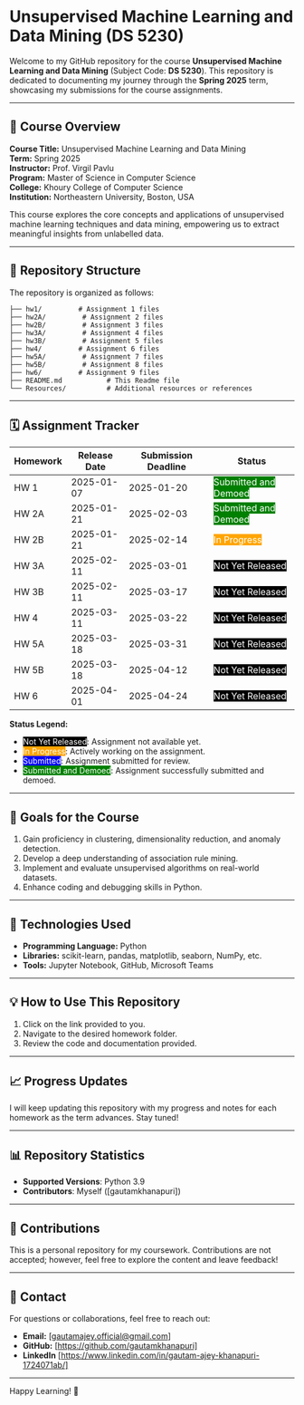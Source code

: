 # Unsupervised Machine Learning and Data Mining (DS 5230)

Welcome to my GitHub repository for the course **Unsupervised Machine Learning and Data Mining** (Subject Code: **DS 5230**). This repository is dedicated to documenting my journey through the **Spring 2025** term, showcasing my submissions for the course assignments.

---

## 🌟 Course Overview

**Course Title:** Unsupervised Machine Learning and Data Mining  
**Term:** Spring 2025  
**Instructor:** Prof. Virgil Pavlu  
**Program:** Master of Science in Computer Science  
**College:** Khoury College of Computer Science  
**Institution:** Northeastern University, Boston, USA

This course explores the core concepts and applications of unsupervised machine learning techniques and data mining, empowering us to extract meaningful insights from unlabelled data.

---

## 📘 Repository Structure

The repository is organized as follows:

```
├── hw1/         # Assignment 1 files
├── hw2A/         # Assignment 2 files
├── hw2B/         # Assignment 3 files
├── hw3A/         # Assignment 4 files
├── hw3B/         # Assignment 5 files
├── hw4/         # Assignment 6 files
├── hw5A/         # Assignment 7 files
├── hw5B/         # Assignment 8 files
├── hw6/         # Assignment 9 files
├── README.md           # This Readme file
└── Resources/          # Additional resources or references
```

---

## 🗓️ Assignment Tracker

| Homework | Release Date  | Submission Deadline | Status                                                                 |
|----------|---------------|---------------------|------------------------------------------------------------------------|
| HW 1     | 2025-01-07    | 2025-01-20          | <span style="color: white; background-color: green;">Submitted and Demoed</span>|
| HW 2A    | 2025-01-21    | 2025-02-03          | <span style="color: white; background-color: green;">Submitted and Demoed</span>       |
| HW 2B    | 2025-01-21    | 2025-02-14          | <span style="color: white; background-color: orange;">In Progress</span>       |
| HW 3A    | 2025-02-11    | 2025-03-01          | <span style="color: white; background-color: black;">Not Yet Released</span>       |
| HW 3B    | 2025-02-11    | 2025-03-17          | <span style="color: white; background-color: black;">Not Yet Released</span>       |
| HW 4     | 2025-03-11    | 2025-03-22          | <span style="color: white; background-color: black;">Not Yet Released</span>       |
| HW 5A    | 2025-03-18    | 2025-03-31          | <span style="color: white; background-color: black;">Not Yet Released</span>       |
| HW 5B    | 2025-03-18    | 2025-04-12          | <span style="color: white; background-color: black;">Not Yet Released</span>       |
| HW 6     | 2025-04-01    | 2025-04-24          | <span style="color: white; background-color: black;">Not Yet Released</span>       |

**Status Legend:**
- <span style="color: white; background-color: black;">Not Yet Released</span>: Assignment not available yet.
- <span style="color: white; background-color: orange;">In Progress</span>: Actively working on the assignment.
- <span style="color: white; background-color: blue;">Submitted</span>: Assignment submitted for review.
- <span style="color: white; background-color: green;">Submitted and Demoed</span>: Assignment successfully submitted and demoed.

---

## 🎯 Goals for the Course

1. Gain proficiency in clustering, dimensionality reduction, and anomaly detection.
2. Develop a deep understanding of association rule mining.
3. Implement and evaluate unsupervised algorithms on real-world datasets.
4. Enhance coding and debugging skills in Python.

---

## 🚀 Technologies Used

- **Programming Language:** Python
- **Libraries:** scikit-learn, pandas, matplotlib, seaborn, NumPy, etc.
- **Tools:** Jupyter Notebook, GitHub, Microsoft Teams

---

## 💡 How to Use This Repository

1. Click on the link provided to you.
2. Navigate to the desired homework folder.
3. Review the code and documentation provided.

---

## 📈 Progress Updates

I will keep updating this repository with my progress and notes for each homework as the term advances. Stay tuned!

---

## 📊 Repository Statistics
 
- **Supported Versions**: Python 3.9  
- **Contributors**: Myself ([gautamkhanapuri])

---

## 🤝 Contributions

This is a personal repository for my coursework. Contributions are not accepted; however, feel free to explore the content and leave feedback!

---

## 📧 Contact

For questions or collaborations, feel free to reach out:

- **Email:** [gautamajey.official@gmail.com]  
- **GitHub:** [https://github.com/gautamkhanapuri]
- **LinkedIn** [https://www.linkedin.com/in/gautam-ajey-khanapuri-1724071ab/]

---

Happy Learning! 🌟
